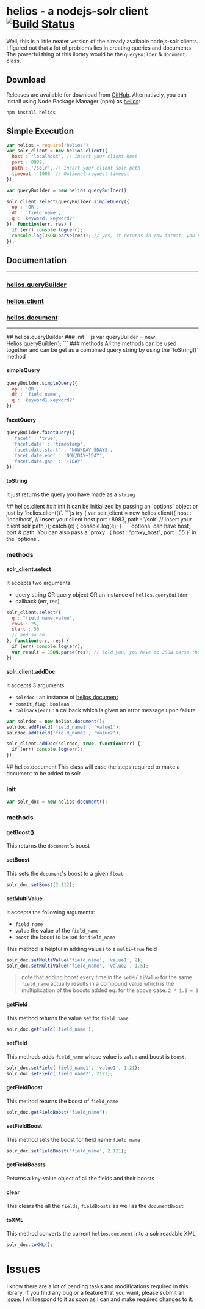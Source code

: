 helios - a nodejs-solr client [![Build Status](https://travis-ci.org/rishabhmhjn/helios.png)](https://travis-ci.org/rishabhmhjn/helios)
=============================
Well, this is a little neater version of the already available nodejs-solr clients.
I figured out that a lot of problems lies in creating queries and documents.
The powerful thing of this library would be the `queryBuilder` & `document` class.

Download
-------
Releases are available for download from
[GitHub](https://github.com/rishabhmhjn/helios/).
Alternatively, you can install using Node Package Manager (npm) as [helios](https://npmjs.org/package/helios):

    npm install helios


Simple Execution
--------------

```js
var helios = require('helios')
var solr_client = new helios.client({
  host : 'localhost', // Insert your client host
  port : 8989,
  path : '/solr', // Insert your client solr path
  timeout : 1000  // Optional request timeout
});

var queryBuilder = new helios.queryBuilder();

solr_client.select(queryBuilder.simpleQuery({
  op : 'OR',
  df : 'field_name',
  q : 'keyword1 keyword2'
}), function(err, res) {
  if (err) console.log(err);
  console.log(JSON.parse(res)); // yes, it returns in raw format, you need to JSON.parse it
});
```

Documentation
-------------
---------------------------------------

### [helios.queryBuilder](#queryBuilder)
### [helios.client](#client)
### [helios.document](#document)

---------------------------------------

<a name="queryBuilder" />
## helios.queryBuilder
### init
```js
var queryBuilder = new Helios.queryBuilder();
```
### methods
All the methods can be used together and can be get as a combined query string by using the `toString()` method

#### simpleQuery
```js
queryBuilder.simpleQuery({
  op : 'OR',
  df : 'field_name',
  q : 'keyword1 keyword2'
})
```

#### facetQuery
```js
queryBuilder.facetQuery({
  'facet' : 'true',
  'facet.date' : 'timestamp',
  'facet.date.start' : 'NOW/DAY-5DAYS',
  'facet.date.end' : 'NOW/DAY+1DAY',
  'facet.date.gap' : '+1DAY'
});
```

#### toString
It just returns the query you have made as a `string`

<a name="client" />
## helios.client
### init
It can be initialized by passing an `options` object or just by `helios.client()`.
```js
try {
  var solr_client = new helios.client({
    host : 'localhost', // Insert your client host
    port : 8983,
    path : '/solr' // Insert your client solr path
  });
catch (e) {
  console.log(e);
}
```
`options` can have host, port & path.
You can also pass a `proxy : { host : "proxy_host", port : 55 }` in the `options`.

### methods

#### solr_client.select
It accepts two arguments:
- query string OR query object OR an instance of `helios.queryBuilder`
- callback (err, res)

```js
solr_client.select({
  q : "field_name:value",
  rows : 25,
  start : 50
  // and so on
}, function(err, res) {
  if (err) console.log(err);
  var result = JSON.parse(res); // told you, you have to JSON.parse the res
});
```

#### solr_client.addDoc
It accepts 3 arguments:
- `solrdoc` : an instance of [helios.document](#document)
- `commit_flag` : `boolean`
- `callback(err)` : a callback which is given an error message upon failure

```js
var solrdoc = new helios.document();
solrdoc.addField('field_name1', 'value1');
solrdoc.addField('field_name2', 'value2');

solr_client.addDoc(solrdoc, true, function(err) {
  if (err) console.log(err);
});
```

<a name="document" />
## helios.document
This class will ease the steps required to make a document to be added to solr.

### init
```js
var solr_doc = new helios.document();
```

### methods
#### getBoost()
This returns the `document`'s boost

#### setBoost
This sets the `document`'s boost to a given `float`
```js
solr_doc.setBoost(2.112);
```

#### setMultiValue
It accepts the following arguments:
- `field_name`
- `value` the value of the `field_name`
- `boost` the boost to be set for `field_name`

This method is helpful in adding values to a `multi=true` field
```js
solr_doc.setMultiValue('field_name', 'value1', 2);
solr_doc.setMultiValue('field_name', 'value2', 1.5);
```
> note that adding boost every time in the `setMultiValue`
> for the same `field_name` actually results in a compound
> value which is the multiplication of the boosts added
> eg. for the above case: `2 * 1.5 = 3`

#### getField
This method returns the value set for `field_name`
```js
solr_doc.getField('field_name');
```


#### setField
This methods adds `field_name` whose value is `value` and boost is `boost`.
```js
solr_doc.setField('field_name1', 'value1', 1.21);
solr_doc.setField('field_name2', 2121);
```


#### getFieldBoost
This method returns the boost of `field_name`
```js
solr_doc.getFieldBoost("field_name");
```

#### setFieldBoost
This method sets the boost for field name `field_name`
```js
solr_doc.setFieldBoost('field_name', 2.121);
```

#### getFieldBoosts
Returns a key-value object of all the fields and their boosts

#### clear
This clears the all the `fields`, `fieldBoosts` as well as the `documentBoost`

#### toXML
This method converts the current `helios.document` into a solr readable XML
```js
solr_doc.toXML();
```


Issues
======
I know there are a lot of pending tasks and modifications required in this library.
If you find any bug or a feature that you want,
please submit an [issue](https://github.com/rishabhmhjn/helios/issues).
I will respond to it as soon as I can and make required changes to it.
